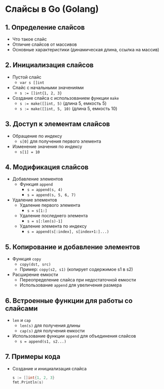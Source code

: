 # Слайсы в Go (Golang)

## 1. Определение слайсов
- Что такое слайс
- Отличие слайсов от массивов
- Основные характеристики (динамическая длина, ссылка на массив)

## 2. Инициализация слайсов
- Пустой слайс
  - `var s []int`
- Слайс с начальными значениями
  - `s := []int{1, 2, 3}`
- Создание слайса с использованием функции `make`
  - `s := make([]int, 5)` (длина 5, емкость 5)
  - `s := make([]int, 5, 10)` (длина 5, емкость 10)

## 3. Доступ к элементам слайсов
- Обращение по индексу
  - `s[0]` для получения первого элемента
- Изменение значения по индексу
  - `s[1] = 10`

## 4. Модификация слайсов
- Добавление элементов
  - Функция `append`
    - `s = append(s, 4)`
    - `s = append(s, 5, 6, 7)`
- Удаление элементов
  - Удаление первого элемента
    - `s = s[1:]`
  - Удаление последнего элемента
    - `s = s[:len(s)-1]`
  - Удаление элемента по индексу
    - `s = append(s[:index], s[index+1:]...)`

## 5. Копирование и добавление элементов
- Функция `copy`
  - `copy(dst, src)`
  - Пример: `copy(s2, s1)` (копирует содержимое s1 в s2)
- Расширение емкости
  - Переопределение слайса при недостаточной емкости
  - Использование `append` для увеличения размера

## 6. Встроенные функции для работы со слайсами
- `len` и `cap`
  - `len(s)` для получения длины
  - `cap(s)` для получения емкости
- Использование функции `append` для объединения слайсов
  - `s = append(s1, s2...)`

## 7. Примеры кода
- Создание и инициализация слайса
  ```go
  s := []int{1, 2, 3}
  fmt.Println(s)
